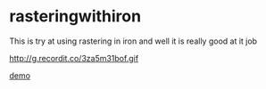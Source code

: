 # rasteringwithiron
This is try at using rastering in iron and well it is really good at it job

http://g.recordit.co/3za5m31bof.gif

[demo](https://blackgoku36.github.io/rasteringwithiron/build/debug-html5/index.html)
